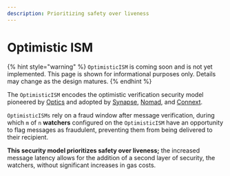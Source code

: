 ```yaml
---
description: Prioritizing safety over liveness
---
```


# Optimistic ISM

{% hint style="warning" %}
`OptimisticISM` is coming soon and is not yet implemented. This page is shown for informational purposes only. Details may change as the design matures.
{% endhint %}

The `OptimisticISM` encodes the optimistic verification security model pioneered by [Optics](https://docs.celo.org/protocol/bridge/optics) and adopted by [Synapse](https://docs.synapseprotocol.com/protocol/optimistic-verification), [Nomad](https://docs.nomad.xyz/the-nomad-protocol/verification-mechanisms/optimistic-verification), and [Connext](https://blog.connext.network/optimistic-bridges-fb800dc7b0e0).

`OptimisticISMs` rely on a fraud window after message verification, during which `m` of `n` **watchers** configured on the `OptimisticISM` have an opportunity to flag messages as fraudulent, preventing them from being delivered to their recipient.

**This security model prioritizes safety over liveness;** the increased message latency allows for the addition of a second layer of security, the watchers, without significant increases in gas costs.
